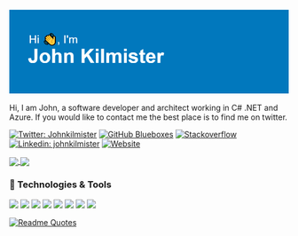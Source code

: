 
![Johnkilmister](header.png)

Hi, I am John, a software developer and architect working in C# .NET and Azure. If you would like to contact me the best place is to find me on twitter.

[![Twitter: Johnkilmister](https://img.shields.io/twitter/follow/johnkilmister?label=)](https://twitter.com/johnkilmister)
[![GitHub Blueboxes](https://img.shields.io/github/followers/blueboxes?label=&style=social)](https://github.com/blueboxes)
[![Stackoverflow](https://img.shields.io/badge/28K-blue?logo=stackoverflow&link=https://stackoverflow.com/users/33&style=social&labelColor=orange)](stackoverflow.com/users/33) 
[![Linkedin: johnkilmister](https://img.shields.io/badge/-blue?logo=Linkedin&link=https://www.linkedin.com/in/johnkilmister/&style=social)](https://www.linkedin.com/in/johnkilmister/)
[![Website](https://img.shields.io/badge/Azure%20Blog--green?style=social&logo=google%20chrome)](https://www.blueboxes.co.uk/)

<a href="https://github.com/anuraghazra/github-readme-stats">
  <img align="center" src="https://github-readme-stats.vercel.app/api?username=blueboxes&include_all_commits=true&count_private=true&show_icons=true&theme=vue-darky&hide_border=true" />
</a>
<a href="https://github.com/anuraghazra/anuraghazra.github.io">
  <img align="center" src="https://github-readme-stats.vercel.app/api/top-langs/?username=blueboxes&theme=vue-darky&layout=compact&hide_border=true" />
</a>
 

### 🔧 Technologies & Tools

![](https://img.shields.io/badge/OS-Windows-informational?style=flat&logo=windows&logoColor=white&color=6aa6f8)
![](https://img.shields.io/badge/Editor-VS_Code-informational?style=flat&logo=visual-studio-code&logoColor=white&color=6aa6f8)
![](https://img.shields.io/badge/Code-JavaScript-informational?style=flat&logo=javascript&logoColor=white&color=6aa6f8)
![](https://img.shields.io/badge/Code-C_Sharp-informational?style=flat&logo=csharp&logoColor=white&color=6aa6f8)
![](https://img.shields.io/badge/Code-React-informational?style=flat&logo=react&logoColor=white&color=6aa6f8)
![](https://img.shields.io/badge/Shell-Bash-informational?style=flat&logo=gnu-bash&logoColor=white&color=6aa6f8)
![](https://img.shields.io/badge/Tools-Docker-informational?style=flat&logo=docker&logoColor=white&color=6aa6f8)
![](https://img.shields.io/badge/Cloud-Azure-informational?style=flat&logo=Microsoft-Azure&logoColor=white&color=6aa6f8)

[![Readme Quotes](https://quotes-github-readme.vercel.app/api?type=horizontal&theme=light)](https://github.com/piyushsuthar/github-readme-quotes)
